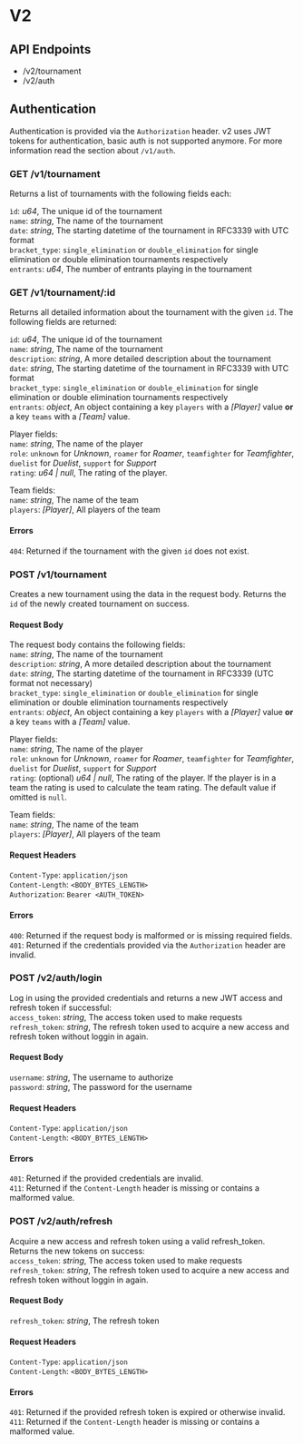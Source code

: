 # V2

## API Endpoints

- /v2/tournament
- /v2/auth

## Authentication

Authentication is provided via the `Authorization` header. v2 uses JWT tokens for authentication, basic auth is not supported anymore. For more information read the section about `/v1/auth`.

### GET /v1/tournament

Returns a list of tournaments with the following fields each:

`ìd`: *u64*, The unique id of the tournament  
`name`: *string*, The name of the tournament  
`date`: *string*, The starting datetime of the tournament in RFC3339 with UTC format  
`bracket_type`: `single_elimination` or `double_elimination` for single elimination or double elimination tournaments respectively  
`entrants`: *u64*, The number of entrants playing in the tournament

### GET /v1/tournament/:id

Returns all detailed information about the tournament with the given `id`. The following fields are returned:

`id`: *u64*, The unique id of the tournament  
`name`: *string*, The name of the tournament  
`description`: *string*, A more detailed description about the tournament  
`date`: *string*, The starting datetime of the tournament in RFC3339 with UTC format  
`bracket_type`: `single_elimination` or `double_elimination` for single elimination or double elimination tournaments respectively  
`entrants`: *object*, An object containing a key `players` with a *[Player]* value **or** a key `teams` with a *[Team]* value.

Player fields:  
`name`: *string*, The name of the player  
`role`: `unknown` for *Unknown*, `roamer` for *Roamer*, `teamfighter` for *Teamfighter*, `duelist` for *Duelist*, `support` for *Support*  
`rating`: *u64 | null*, The rating of the player.

Team fields:  
`name`: *string*, The name of the team  
`players`: *[Player]*, All players of the team

#### Errors

`404`: Returned if the tournament with the given `id` does not exist.

### POST /v1/tournament

Creates a new tournament using the data in the request body. Returns the `id` of the newly created tournament on success.

#### Request Body

The request body contains the following fields:  
`name`: *string*, The name of the tournament  
`description`: *string*, A more detailed description about the tournament  
`date`: *string*, The starting datetime of the tournament in RFC3339 (UTC format not necessary)  
`bracket_type`: `single_elimination` or `double_elimination` for single elimination or double elimination tournaments respectively  
`entrants`: *object*, An object containing a key `players` with a *[Player]* value **or** a key `teams` with a *[Team]* value.

Player fields:  
`name`: *string*, The name of the player  
`role`: `unknown` for *Unknown*, `roamer` for *Roamer*, `teamfighter` for *Teamfighter*, `duelist` for *Duelist*, `support` for *Support*  
`rating`: (optional) *u64 | null*, The rating of the player. If the player is in a team the rating is used to calculate the team rating. The default value if omitted is `null`.


Team fields:  
`name`: *string*, The name of the team  
`players`: *[Player]*, All players of the team

#### Request Headers

`Content-Type`: `application/json`  
`Content-Length`: `<BODY_BYTES_LENGTH>`  
`Authorization`: `Bearer <AUTH_TOKEN>`

#### Errors

`400`: Returned if the request body is malformed or is missing required fields.  
`401`: Returned if the credentials provided via the `Authorization` header are invalid.

### POST /v2/auth/login

Log in using the provided credentials and returns a new JWT access and refresh token if successful:   
`access_token`: *string*, The access token used to make requests  
`refresh_token`: *string*, The refresh token used to acquire a new access and refresh token without loggin in again.

#### Request Body

`username`: *string*, The username to authorize  
`password`: *string*, The password for the username

#### Request Headers

`Content-Type`: `application/json`  
`Content-Length`: `<BODY_BYTES_LENGTH>`

#### Errors

`401`: Returned if the provided credentials are invalid.  
`411`: Returned if the `Content-Length` header is missing or contains a malformed value.

### POST /v2/auth/refresh

Acquire a new access and refresh token using a valid refresh_token. Returns the new tokens on success:  
`access_token`: *string*, The access token used to make requests  
`refresh_token`: *string*, The refresh token used to acquire a new access and refresh token without loggin in again.

#### Request Body

`refresh_token`: *string*, The refresh token

#### Request Headers

`Content-Type`: `application/json`  
`Content-Length`: `<BODY_BYTES_LENGTH>`

#### Errors

`401`: Returned if the provided refresh token is expired or otherwise invalid.  
`411`: Returned if the `Content-Length` header is missing or contains a malformed value.
